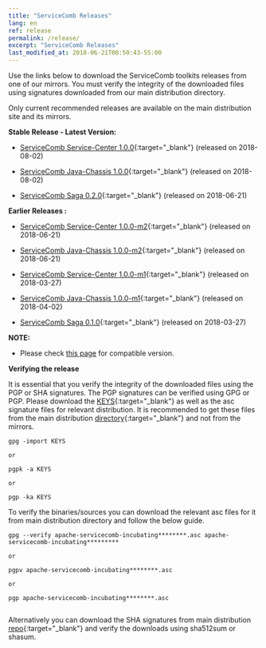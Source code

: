```yaml
---
title: "ServiceComb Releases"
lang: en
ref: release
permalink: /release/
excerpt: "ServiceComb Releases"
last_modified_at: 2018-06-21T00:50:43-55:00
---
```


Use the links below to download the ServiceComb toolkits releases from one of our mirrors. You must verify the integrity of the downloaded files using signatures downloaded from our main distribution directory.

Only current recommended releases are available on the main distribution site and its mirrors.


**Stable Release - Latest Version:**

* [ServiceComb Service-Center 1.0.0](https://apache.org/dyn/closer.cgi/incubator/servicecomb/incubator-servicecomb-service-center/1.0.0/){:target="_blank"} (released on 2018-08-02)

* [ServiceComb Java-Chassis 1.0.0](https://apache.org/dyn/closer.cgi/incubator/servicecomb/incubator-servicecomb-java-chassis/1.0.0/){:target="_blank"} (released on 2018-08-02)

* [ServiceComb Saga 0.2.0](https://apache.org/dyn/closer.cgi/incubator/servicecomb/incubator-servicecomb-saga/0.2.0/){:target="_blank"} (released on 2018-06-21)

**Earlier Releases :**
* [ServiceComb Service-Center 1.0.0-m2](https://apache.org/dyn/closer.cgi/incubator/servicecomb/incubator-servicecomb-service-center/1.0.0-m2/){:target="_blank"} (released on 2018-06-21)

* [ServiceComb Java-Chassis 1.0.0-m2](https://apache.org/dyn/closer.cgi/incubator/servicecomb/incubator-servicecomb-java-chassis/1.0.0-m2/){:target="_blank"} (released on 2018-06-21)

* [ServiceComb Service-Center 1.0.0-m1](https://apache.org/dyn/closer.cgi/incubator/servicecomb/incubator-servicecomb-service-center/1.0.0-m1/){:target="_blank"} (released on 2018-03-27)

* [ServiceComb Java-Chassis 1.0.0-m1](https://apache.org/dyn/closer.cgi/incubator/servicecomb/incubator-servicecomb-java-chassis/1.0.0-m1/){:target="_blank"} (released on 2018-04-02)

* [ServiceComb Saga 0.1.0](https://apache.org/dyn/closer.cgi/incubator/servicecomb/incubator-servicecomb-saga/0.1.0/){:target="_blank"} (released on 2018-03-27)

**NOTE:**
  - Please check [this page](/release/compatibleversion) for compatible version.

**Verifying the release**

It is essential that you verify the integrity of the downloaded files using the PGP or SHA signatures.
 The PGP signatures can  be verified using GPG or PGP.
 Please download the [KEYS](https://www.apache.org/dist/servicecomb/KEYS){:target="_blank"} as well as the asc signature files for relevant distribution. It is recommended to get these files from the main distribution [directory](https://www.apache.org/dist/servicecomb/){:target="_blank"} and not from the mirrors.
 ```
 gpg -import KEYS

 or

 pgpk -a KEYS

 or

 pgp -ka KEYS

```

To verify the binaries/sources you can download the relevant asc files for it from main distribution directory and follow the below guide.

```
gpg --verify apache-servicecomb-incubating********.asc apache-servicecomb-incubating*********

or

pgpv apache-servicecomb-incubating********.asc

or

pgp apache-servicecomb-incubating********.asc


```

Alternatively you can download the SHA signatures from main distribution [repo](https://www.apache.org/dist/servicecomb/){:target="_blank"} and verify the downloads using sha512sum or shasum.

